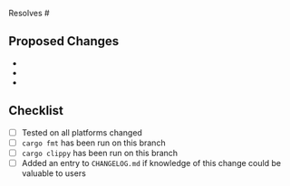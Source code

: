 Resolves #

## Proposed Changes
  -
  -
  -

## Checklist

- [ ] Tested on all platforms changed
- [ ] `cargo fmt` has been run on this branch
- [ ] `cargo clippy` has been run on this branch
- [ ] Added an entry to `CHANGELOG.md` if knowledge of this change could be valuable to users
